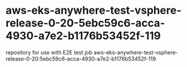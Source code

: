 # aws-eks-anywhere-test-vsphere-release-0-20-5ebc59c6-acca-4930-a7e2-b1176b53452f-119
repository for use with E2E test job aws-eks-anywhere-test-vsphere-release-0-20:5ebc59c6-acca-4930-a7e2-b1176b53452f-119
